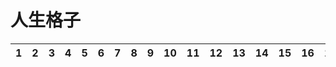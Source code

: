 # 人生格子
1|2|3|4|5|6|7|8|9|10|11|12|13|14|15|16|17|18|19|20|21|22|23|24|25|26|27|28|29|30|
-|-|-|-|-|-|-|-|-|--|--|--|--|--|--|--|--|--|--|--|--|--|--|--|--|--|--|--|--|--|

